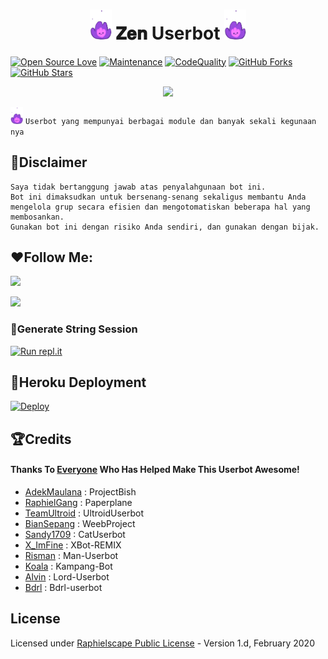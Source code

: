  <h1 align="center"><img src="./userbot/resources/Kenpurple.gif" width="35px"> 𝐙𝐞𝐧 Userbot <img src="./userbot/resources/Kenpurple.gif" width="35px"></h1>

[![Open Source Love](https://badges.frapsoft.com/os/v2/open-source.png?v=103)](https://github.com/ZenxMato/Zenx-Userbot)
[![Maintenance](https://img.shields.io/badge/Maintained%3F-Yes-green)](https://GitHub.com/ZenxMato/Zenx-Userbot/graphs/commit-activity)
[![CodeQuality](https://img.shields.io/codacy/grade/a723cb464d5a4d25be3152b5d71de82d?color=blue&logo=codacy)](https://app.codacy.com/gh/ZenxMato/Zenx-Userbot/dashboard)
[![GitHub Forks](https://img.shields.io/github/forks/ZenxMato/Zenx-Userbot?&logo=github)](https://github.com/ZenxMato/Zenx-Userbot/fork)
[![GitHub Stars](https://img.shields.io/github/stars/ZenxMato/Zenx-Userbot?&logo=github)](https://github.com/ZenxMato/Zenx-Userbot/stargazers)


<p align="center">
  <img src="https://telegra.ph/file/32eeead2aec7a7a28571a.jpg">
</p>

<img src="./userbot/resources/Kenpurple.gif" width="20px"> `Userbot yang mempunyai berbagai module dan banyak sekali kegunaan nya`

## 📛Disclaimer

```
Saya tidak bertanggung jawab atas penyalahgunaan bot ini.
Bot ini dimaksudkan untuk bersenang-senang sekaligus membantu Anda
mengelola grup secara efisien dan mengotomatiskan beberapa hal yang membosankan.
Gunakan bot ini dengan risiko Anda sendiri, dan gunakan dengan bijak.
```
## ❤️Follow Me:
<p align="left">
<a href="https://github.com/ZenxMato"><img src="https://img.shields.io/badge/GitHub-Follow%20on%20GitHub-inactive.svg?logo=github"></a>
</p>
</p>
<p align="left">
<a href="https://facebook.com/kyiushin.real"><img src="https://img.shields.io/badge/Facebook-Follow%20on%20Facebook-blue.svg?logo=facebook"></a>

### 🖤Generate String Session
[![Run repl.it](https://img.shields.io/badge/run-string__session.py-blue?style=for-the-badge&logo=repl.it)](https://repl.it/@mrismanaziz/stringenSession?lite=1&outputonly=1)

## 💜Heroku Deployment 
[![Deploy](https://www.herokucdn.com/deploy/button.svg)](https://heroku.com/deploy?template=https://github.com/ZenXMato/Zenx-Userbot)

## 🏆Credits
#### Thanks To [Everyone](https://github.com/mrismanaziz/Man-Userbot/graphs/contributors) Who Has Helped Make This Userbot Awesome!
*   [AdekMaulana](https://github.com/adekmaulana) : ProjectBish
*   [RaphielGang](https://github.com/RaphielGang) : Paperplane
*   [TeamUltroid](https://github.com/TeamUltroid/Ultroid) :  UltroidUserbot
*   [BianSepang](https://github.com/BianSepang/WeebProject) : WeebProject
*   [Sandy1709](https://github.com/sandy1709/catuserbot) : CatUserbot
*   [X_ImFine](https://github.com/ximfine) :  XBot-REMIX
*   [Risman](https://github.com/mrismanaziz/Man-Userbot) :  Man-Userbot
*   [Koala](https://github.com/ManusiaRakitan/Kampang-Bot) : Kampang-Bot
*   [Alvin](https://github.com/Zora24/Lord-Userbot) : Lord-Userbot
*   [Bdrl](https://github.com/Yansaii/Bdrl-userbot) : Bdrl-userbot

## License
Licensed under [Raphielscape Public License](https://github.com/mrismanaziz/Man-Userbot/blob/Man-Userbot/LICENSE) - Version 1.d, February 2020

